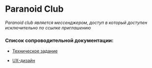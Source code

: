 # Paranoid Club


*Paranoid club является мессенджером, доступ в который доступен исключительно по ссылке приглашению*


### Список сопроводительной документации:
- [Техническое задание](https://github.com/mxzpytlk/paranoid-club/blob/master/docs/%D0%A2%D0%B5%D1%85%D0%BD%D0%B8%D1%87%D0%B5%D1%81%D0%BA%D0%BE%D0%B5%20%D0%B7%D0%B0%D0%B4%D0%B0%D0%BD%D0%B8%D0%B5%20%D0%B4%D0%BB%D1%8F%20%D0%BF%D1%80%D0%B8%D0%BB%D0%BE%D0%B6%D0%B5%D0%BD%D0%B8%D1%8F%20_Paranoid%20Club_.pdf)

- [UX-дизайн](https://github.com/mxzpytlk/paranoid-club/blob/master/docs/UX.pdf)
